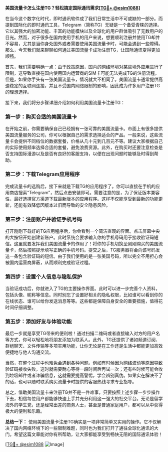 **美国流量卡怎么注册TG？轻松搞定国际通讯需求[[TG💪+ @esim1088](https://t.me/s/esim1088)]**

在当今这个数字化时代，即时通讯软件成了我们日常生活中不可或缺的一部分。而提到国际化的即时通讯工具，Telegram（简称TG）无疑是一个备受青睐的选择。它以其强大的加密功能、丰富的功能模块以及全球化的用户群体吸引了无数用户的目光。然而，对于很多在国内使用手机的用户来说，想要顺利注册并使用TG却并不容易，尤其是当你身处国外或者需要使用美国流量卡时，可能会遇到一些障碍。那么，今天我们就来聊聊如何通过美国流量卡成功注册TG，让国际通讯变得更加顺畅。

首先，我们需要明确一点：由于政策原因，国内的网络环境对某些境外应用进行了限制，这导致直接在国内使用国内运营商的SIM卡可能无法完成TG的注册流程。但是，如果你手头有一张美国流量卡，情况就大不相同了。美国流量卡通常提供高速稳定的互联网连接，并且不受国内网络限制的影响，因此成为许多用户注册TG的理想选择。

接下来，我们将分步骤详细介绍如何利用美国流量卡注册TG：

### 第一步：购买合适的美国流量卡

在开始之前，你需要确保自己已经拥有一张可靠的美国流量卡。市面上有很多提供美国流量服务的公司，你可以根据自己的需求选择适合的产品。一般来说，这些流量卡会提供不同档位的数据套餐，价格从几十元到几百元不等。建议大家根据自己的实际使用频率选择合适的套餐，避免浪费资源。此外，在购买时还要注意检查是否支持国际漫游以及是否有良好的客服支持，以便在出现问题时能够及时得到帮助。

### 第二步：下载Telegram应用程序

完成流量卡的选购后，接下来就是下载TG的应用程序了。你可以直接在手机的应用商店搜索“Telegram”，然后点击安装即可。需要注意的是，为了保证版本兼容性，最好选择官方渠道下载最新版本的应用程序。这样不仅能享受到最新的功能更新，还能有效降低因版本过旧而导致的安全隐患风险。

### 第三步：注册账户并验证手机号码

打开刚刚下载好的TG应用程序后，你会看到一个简洁直观的界面。点击屏幕中央的大按钮开始创建新账户。此时系统会要求输入你的手机号码用于接收验证码短信。这里就要发挥我们美国流量卡的作用了！将你的手机切换至刚刚购买的美国流量卡，然后按照提示填写正确的手机号码。提交之后，TG服务器将会向该号码发送一条包含验证码的短信。由于我们使用的是一张美国号码，所以完全不用担心会被国内运营商屏蔽，从而顺利完成验证过程。

### 第四步：设置个人信息与隐私保护

当验证成功后，你就进入了TG的主要操作界面。此时可以进一步完善个人资料，包括头像、昵称等信息。同时别忘了设置好相关的隐私权限，比如谁可以看到你的在线状态、谁可以给你发送消息等等。这些都是保障自身安全的重要措施，值得花时间仔细调整。

### 第五步：添加好友与体验功能

最后一步就是享受TG带来的便利啦！通过扫描二维码或者直接输入对方的用户名等方式，你可以轻松地将朋友添加为联系人。此外，TG还提供了诸如频道订阅、群组聊天、文件传输等多项实用功能，让你无论是在工作还是生活中都能更加高效便捷地与他人沟通交流。

当然，在整个过程中也难免会遇到各种问题。例如有时候因为网络波动等原因导致验证码接收失败，这时就需要耐心等待一段时间后再试一次；还有些时候可能会收到垃圾邮件或者诈骗信息，这就需要提高警惕，学会辨别真伪。如果实在解决不了的话，也可以随时联系购买流量卡时提供的客服热线寻求专业指导。

总之，借助美国流量卡来注册TG并不是一件难事，只要按照上述步骤一步步操作下去，相信每位用户都能够快速上手并充分利用这一强大的社交平台。无论是留学海外的学生党，还是经常出差的商务人士，甚至是普通家庭用户，都可以从中获得极大的便利和乐趣。

**总结一下：** 使用美国流量卡注册TG确实是一项非常简单又实用的操作。它不仅解决了国内网络环境下的一些限制难题，同时也为我们打开了通往全球化通讯的大门。希望这篇文章能对你有所帮助，让大家都能享受到畅快无阻的国际通讯体验！

[[TG💪+ @esim1088](https://t.me/s/esim1088) ![Image](https://i.postimg.cc/4NQfJmqS/Snipaste-2025-05-13-00-14-12.png)]